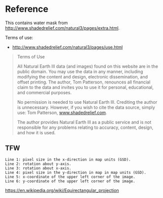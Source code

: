 # Reference

This contains water mask from http://www.shadedrelief.com/natural3/pages/extra.html.

Terms of use:
* http://www.shadedrelief.com/natural3/pages/use.html

> Terms of Use
> 
> All Natural Earth III data (and images) found on this website are in the public domain. You may use the data in any manner, including modifying the content and design, electronic dissemination, and offset printing. The author, Tom Patterson, renounces all financial claim to the data and invites you to use it for personal, educational, and commercial purposes.
> 
> No permission is needed to use Natural Earth III. Crediting the author is unnecessary. However, if you wish to cite the data source, simply use: Tom Patterson, www.shadedrelief.com.
> 
> The author provides Natural Earth III as a public service and is not responsible for any problems relating to accuracy, content, design, and how it is used.

## TFW

```
Line 1: pixel size in the x-direction in map units (GSD).
Line 2: rotation about y-axis.
Line 3: rotation about x-axis.
Line 4: pixel size in the y-direction in map in map units (GSD).
Line 5: x-coordinate of the upper left corner of the image.
Line 6: y-coordinate of the upper left corner of the image.
```

https://en.wikipedia.org/wiki/Equirectangular_projection